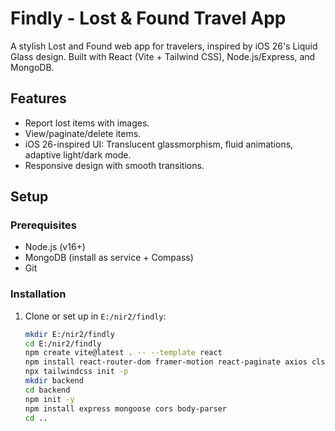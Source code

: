 # Findly - Lost & Found Travel App

A stylish Lost and Found web app for travelers, inspired by iOS 26's Liquid Glass design. Built with React (Vite + Tailwind CSS), Node.js/Express, and MongoDB.

## Features
- Report lost items with images.
- View/paginate/delete items.
- iOS 26-inspired UI: Translucent glassmorphism, fluid animations, adaptive light/dark mode.
- Responsive design with smooth transitions.

## Setup

### Prerequisites
- Node.js (v16+)
- MongoDB (install as service + Compass)
- Git

### Installation
1. Clone or set up in `E:/nir2/findly`:
   ```bash
   mkdir E:/nir2/findly
   cd E:/nir2/findly
   npm create vite@latest . -- --template react
   npm install react-router-dom framer-motion react-paginate axios clsx tailwindcss postcss autoprefixer @tailwindcss/forms
   npx tailwindcss init -p
   mkdir backend
   cd backend
   npm init -y
   npm install express mongoose cors body-parser
   cd ..
